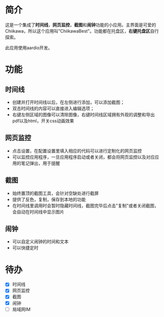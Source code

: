 # 简介
这是一个集成了**时间线**，**网页监控**，**截图**和**闹钟**功能的小应用。主界面是可爱的Chiikawa，所以这个应用叫"ChiikawaBest"。功能都在托盘区，**右键托盘区**自行探索。

此应用使用aardio开发。

# 功能
## 时间线
- 创建并打开时间线以后，在左侧进行添加，可以添加截图；
- 双击时间线的内容可以直接进入编辑选项；
- 右键左侧区域的图像可以清除图像，右键时间线区域拥有外观的调整和导出pdf以及html，开关css动画效果



## 网页监控
- 点击设置，在配置设置里填入相应的代码可以进行定制化的网页监控
- 可以监控应用程序，一旦应用程序启动或者关闭，都会将网页监控以及对应应用的笔记弹出，用于提醒

## 截图
- 始终置顶的截图工具，会针对空缺处进行截屏
- 提供了反色，复制，保存到本地的功能
- 在时间线里调用时会暂时隐藏时间线，截图完毕后点击"复制"或者关闭截图，会自动在时间线中显示图片

## 闹钟
- 可以自定义闹钟的时间和文本
- 可以快捷定时

# 待办
- [x] 时间线
- [x] 网页监控
- [x] 截图
- [x] 闹钟
- [ ] 局域网IM
